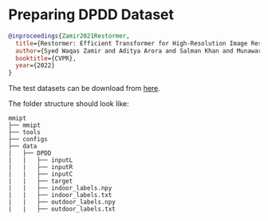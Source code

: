 # Preparing DPDD Dataset

<!-- [DATASET] -->

```bibtex
@inproceedings{Zamir2021Restormer,
  title={Restormer: Efficient Transformer for High-Resolution Image Restoration},
  author={Syed Waqas Zamir and Aditya Arora and Salman Khan and Munawar Hayat and Fahad Shahbaz Khan and Ming-Hsuan Yang},
  booktitle={CVPR},
  year={2022}
}
```

The test datasets can be download from [here](https://drive.google.com/file/d/1dDWUQ_D93XGtcywoUcZE1HOXCV4EuLyw/).

The folder structure should look like:

```text
mmipt
├── mmipt
├── tools
├── configs
├── data
|   ├── DPDD
|   |   ├── inputL
|   |   ├── inputR
|   |   ├── inputC
|   |   ├── target
|   |   ├── indoor_labels.npy
|   |   ├── indoor_labels.txt
|   |   ├── outdoor_labels.npy
|   |   ├── outdoor_labels.txt
```
